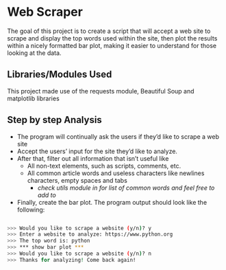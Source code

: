 # Web Scraper
The goal of this project is to create a script that will accept a web site to scrape and
display the top words used within the site, then plot the results within a nicely formatted
bar plot, making it easier to understand for those looking at the data.

## Libraries/Modules Used
This project made use of the requests module, Beautiful Soup and matplotlib libraries

## Step by step Analysis

- The program will continually ask the users if they’d like to scrape a web site <br/>
- Accept the users’ input for the site they’d like to analyze.
- After that, filter out all information that isn’t useful like
  - All non-text elements, such as scripts, comments, etc.
  - All common article words and useless characters like newlines characters, empty spaces and tabs
    - *check utils module in for list of common words and feel free to add to*
- Finally, create the bar plot. The program output should look like the following:

```bash

>>> Would you like to scrape a website (y/n)? y
>>> Enter a website to analyze: https://www.python.org
>>> The top word is: python
>>> *** show bar plot ***
>>> Would you like to scrape a website (y/n)? n
>>> Thanks for analyzing! Come back again!

```
